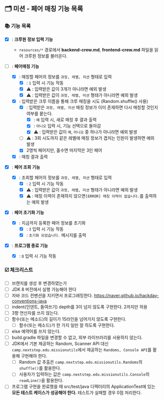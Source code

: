 ## 🗂 미션 - 페어 매칭 기능 목록

###  📚 기능 목록

- [x] : **크루원 정보 입력 기능**
  * `resources/*` 경로에서 **backend-crew.md**, **frontend-crew.md** 파일을 읽어 크루원 정보를 불러온다.

- [ ] : **페어매칭 기능**
  + [x] : 매칭할 페어의 정보를 `과정, 레벨, 미션` 형태로 입력
    * [x] : `1` 입력 시 기능 작동
    * [x] ⚠️ : 입력받은 값이 3개가 아니라면 예외 발생
    * [x] ⚠️ : 입력받은 값이 `과정, 레벨, 미션` 형태가 아니라면 예외 발생
  + [x] : 입력받은 크루 이름을 통해 크루 매칭을 시도 (Random.shuffle() 사용)
    * [x] : 입력받은 `과정, 레벨, 미션` 매칭 정보가 이미 존재하면 다시 매칭할 것인지 여부를 뭍는다.
      * [x] : `예` 입력 시, 새로 매칭 후 결과 출력
      * [x] : `아니오` 입력 시, 기능 선택으로 돌아감
      * [x] ⚠️ : 입력받은 값이 `예`, `아니오` 중 하나가 아니라면 예외 발생
    * [ ] ⚠️ : 3회 시도까지 같은 레벨에 매칭 정보가 겹치는 인원이 발생하면 예외 발생
    * [x] 2명씩 페어지만, 홀수면 마지막은 3인 페어
  + [x] : 매칭 결과 출력

- [x] : **페어 조회 기능**
  + [x] : 조회할 페어의 정보를 `과정, 레벨, 미션` 형태로 입력
    * [x] : `2` 입력 시 기능 작동
    * [x] ⚠️ : 입력받은 값이 `과정, 레벨, 미션` 형태가 아니라면 예외 발생
    * [x] ⚠️ : 매칭 이력이 존재하지 않으면`[ERROR] 매칭 이력이 없습니다.`를 출력하는 예외 발생

- [x] : **페어 초기화 기능**
  - [x] : 지금까지 등록한 페어 정보를 초기화
    * [x] : `3` 입력 시 기능 작동
    * [x] : `초기화 되었습니다.` 메시지를 출력

- [x] : **프로그램 종료 기능**
  * [x] : `Q` 입력 시 기능 작동

<!--
기능 목록
- [ ] : 기능명
  + [ ] : 구현할 기능
	* [ ] : 세부 기능
	* [ ] ⚠️ : 예외 처리 기능
-->


###  ☑️ 체크리스트

- [ ] 브랜치를 생성 후 변경하였는가
- [ ] JDK 8 버전에서 실행 가능해야 한다
- [ ] 자바 코드 컨벤션을 지키면서 프로그래밍한다. https://naver.github.io/hackday-conventions-java
- [ ] indent(인덴트, 들여쓰기) depth를 3이 넘지 않도록 구현한다. 2까지만 허용
- [ ] 3항 연산자를 쓰지 않는다.
- [ ] 함수(또는 메소드)의 길이가 15라인을 넘어가지 않도록 구현한다.
  - [ ] 함수(또는 메소드)가 한 가지 일만 잘 하도록 구현한다.
- [ ] else 예약어를 쓰지 않는다.
- [ ] build.gradle 파일을 변경할 수 없고, 외부 라이브러리를 사용하지 않는다.
- [ ] JDK에서 기본 제공하는 Random, Scanner API 대신 `camp.nextstep.edu.missionutils`에서 제공하는 `Randoms, Console API`를 활용해 구현해야 한다.
  - [ ] Random 값 추출은 `camp.nextstep.edu.missionutils.Randoms`의 `shuffle()`를 활용한다.
  - [ ] 사용자가 입력하는 값은 `camp.nextstep.edu.missionutils.Console`의 `readLine()`을 활용한다.
- [ ] 프로그램 구현을 완료했을 때 src/test/java 디렉터리의 ApplicationTest에 있는 **모든 테스트 케이스가 성공해야 한다.** 테스트가 실패할 경우 0점 처리한다.